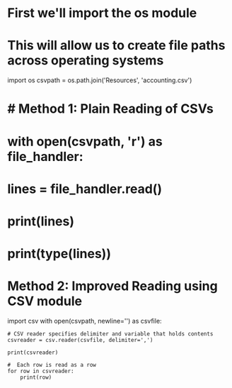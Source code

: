 # First we'll import the os module 
# This will allow us to create file paths across operating systems
import os
csvpath = os.path.join('Resources', 'accounting.csv')


# # Method 1: Plain Reading of CSVs
# with open(csvpath, 'r') as file_handler:
#     lines = file_handler.read()
#     print(lines)
#     print(type(lines))


# Method 2: Improved Reading using CSV module
import csv
with open(csvpath, newline='') as csvfile:

    # CSV reader specifies delimiter and variable that holds contents
    csvreader = csv.reader(csvfile, delimiter=',')

    print(csvreader)

    #  Each row is read as a row
    for row in csvreader:
        print(row)

